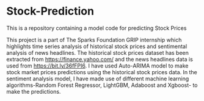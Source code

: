# Stock-Prediction
This is a repository containing a model code for predicting Stock Prices

This project is a part of The Sparks Foundation GRIP internship which highlights time series analysis of historical stock prices and sentimental analysis of news headlines. The historical stock prices dataset has been extracted from https://finance.yahoo.com/ and the news headlines data is used from https://bit.ly/36fFPI6. I have used Auto-ARIMA model to make stock market prices predictions using the historical stock prices data. In the sentiment analysis model, I have made use of different machine learning algorithms-Random Forest Regressor, LightGBM, Adaboost and Xgboost- to make the predictions.
